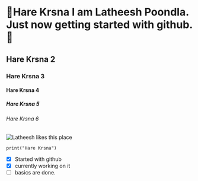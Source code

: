 # 💮Hare Krsna I am Latheesh Poondla. Just now getting started with github.💮
## Hare Krsna 2
### Hare Krsna 3
#### Hare Krsna 4
##### Hare Krsna 5
###### Hare Krsna 6
![Latheesh likes this place](https://img.freepik.com/free-photo/forest-landscape_71767-127.jpg?size=626&ext=jpg&ga=GA1.1.1412446893.1705104000&semt=ais)
```
print("Hare Krsna")
```
- [x] Started with github
- [x] currently working on it
- [ ] basics are done.
